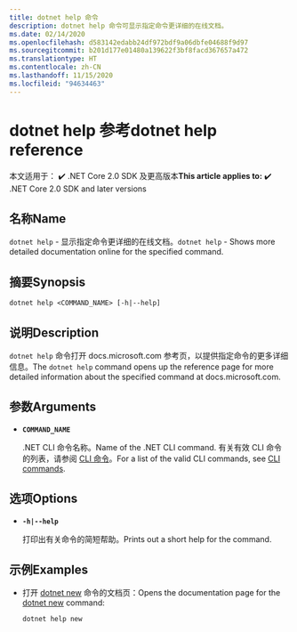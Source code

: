 ```yaml
---
title: dotnet help 命令
description: dotnet help 命令可显示指定命令更详细的在线文档。
ms.date: 02/14/2020
ms.openlocfilehash: d583142edabb24df972bdf9a06dbfe04688f9d97
ms.sourcegitcommit: b201d177e01480a139622f3bf8facd367657a472
ms.translationtype: HT
ms.contentlocale: zh-CN
ms.lasthandoff: 11/15/2020
ms.locfileid: "94634463"
---
```

# <a name="dotnet-help-reference"></a><span data-ttu-id="57d58-103">dotnet help 参考</span><span class="sxs-lookup"><span data-stu-id="57d58-103">dotnet help reference</span></span>

<span data-ttu-id="57d58-104"> 本文适用于： ✔️ .NET Core 2.0 SDK 及更高版本</span><span class="sxs-lookup"><span data-stu-id="57d58-104">**This article applies to:** ✔️ .NET Core 2.0 SDK and later versions</span></span>

## <a name="name"></a><span data-ttu-id="57d58-105">名称</span><span class="sxs-lookup"><span data-stu-id="57d58-105">Name</span></span>

<span data-ttu-id="57d58-106">`dotnet help` - 显示指定命令更详细的在线文档。</span><span class="sxs-lookup"><span data-stu-id="57d58-106">`dotnet help` - Shows more detailed documentation online for the specified command.</span></span>

## <a name="synopsis"></a><span data-ttu-id="57d58-107">摘要</span><span class="sxs-lookup"><span data-stu-id="57d58-107">Synopsis</span></span>

```dotnetcli
dotnet help <COMMAND_NAME> [-h|--help]
```

## <a name="description"></a><span data-ttu-id="57d58-108">说明</span><span class="sxs-lookup"><span data-stu-id="57d58-108">Description</span></span>

<span data-ttu-id="57d58-109">`dotnet help` 命令打开 docs.microsoft.com 参考页，以提供指定命令的更多详细信息。</span><span class="sxs-lookup"><span data-stu-id="57d58-109">The `dotnet help` command opens up the reference page for more detailed information about the specified command at docs.microsoft.com.</span></span>

## <a name="arguments"></a><span data-ttu-id="57d58-110">参数</span><span class="sxs-lookup"><span data-stu-id="57d58-110">Arguments</span></span>

- **`COMMAND_NAME`**

  <span data-ttu-id="57d58-111">.NET CLI 命令名称。</span><span class="sxs-lookup"><span data-stu-id="57d58-111">Name of the .NET CLI command.</span></span> <span data-ttu-id="57d58-112">有关有效 CLI 命令的列表，请参阅 [CLI 命令](index.md#cli-commands)。</span><span class="sxs-lookup"><span data-stu-id="57d58-112">For a list of the valid CLI commands, see [CLI commands](index.md#cli-commands).</span></span>

## <a name="options"></a><span data-ttu-id="57d58-113">选项</span><span class="sxs-lookup"><span data-stu-id="57d58-113">Options</span></span>

- **`-h|--help`**

  <span data-ttu-id="57d58-114">打印出有关命令的简短帮助。</span><span class="sxs-lookup"><span data-stu-id="57d58-114">Prints out a short help for the command.</span></span>

## <a name="examples"></a><span data-ttu-id="57d58-115">示例</span><span class="sxs-lookup"><span data-stu-id="57d58-115">Examples</span></span>

- <span data-ttu-id="57d58-116">打开 [dotnet new](dotnet-new.md) 命令的文档页：</span><span class="sxs-lookup"><span data-stu-id="57d58-116">Opens the documentation page for the [dotnet new](dotnet-new.md) command:</span></span>

  ```dotnetcli
  dotnet help new
  ```
